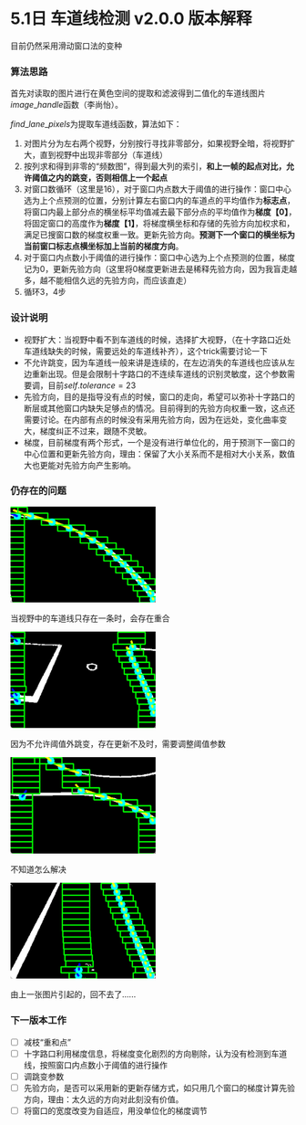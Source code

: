 # 5.1日 车道线检测 v2.0.0 版本解释

目前仍然采用滑动窗口法的变种

### 算法思路

首先对读取的图片进行在黄色空间的提取和滤波得到二值化的车道线图片$image\_handle$函数（李尚怡）。

$find\_lane\_pixels$为提取车道线函数，算法如下：

1. 对图片分为左右两个视野，分别按行寻找非零部分，如果视野全暗，将视野扩大，直到视野中出现非零部分（车道线）
2. 按列求和得到非零的“频数图”，得到最大列的索引，**和上一帧的起点对比，允许阈值之内的跳变，否则相信上一个起点**
3. 对窗口数循环（这里是16），对于窗口内点数大于阈值的进行操作：窗口中心选为上个点预测的位置，分别计算左右窗口内的车道点的平均值作为**标志点**，将窗口内最上部分点的横坐标平均值减去最下部分点的平均值作为**梯度【0】**，将固定窗口的高度作为**梯度【1】**，将梯度横坐标和存储的先验方向加权求和，满足已搜窗口数的梯度权重一致。更新先验方向。**预测下一个窗口的横坐标为当前窗口标志点横坐标加上当前的梯度方向**。
4. 对于窗口内点数小于阈值的进行操作：窗口中心选为上个点预测的位置，梯度记为0，更新先验方向（这里将0梯度更新进去是稀释先验方向，因为我盲走越多，越不能相信久远的先验方向，而应该直走）
5. 循环3，4步



### 设计说明

- 视野扩大：当视野中看不到车道线的时候，选择扩大视野，（在十字路口近处车道线缺失的时候，需要远处的车道线补齐），这个trick需要讨论一下
- 不允许跳变，因为车道线一般来讲是连续的，在左边消失的车道线也应该从左边重新出现。但是会限制十字路口的不连续车道线的识别灵敏度，这个参数需要调，目前$self.tolerance = 23$
- 先验方向，目的是指导没有点的时候，窗口的走向，希望可以弥补十字路口的断层或其他窗口内缺失足够点的情况。目前得到的先验方向权重一致，这点还需要讨论。在内部有点的时候没有采用先验方向，因为在远处，变化曲率变大，梯度纠正不过来，跟随不灵敏。
- 梯度，目前梯度有两个形式，一个是没有进行单位化的，用于预测下一窗口的中心位置和更新先验方向，理由：保留了大小关系而不是相对大小关系，数值大也更能对先验方向产生影响。



### 仍存在的问题

<img src="1.png" alt="1" style="zoom:60%;" />

当视野中的车道线只存在一条时，会存在重合

<img src="2.png" alt="2" style="zoom:60%;" />

因为不允许阈值外跳变，存在更新不及时，需要调整阈值参数

<img src="3.png" alt="3" style="zoom:60%;" />

不知道怎么解决

<img src="4.png" alt="4" style="zoom:60%;" />

由上一张图片引起的，回不去了......



### 下一版本工作

- [ ] 减枝“重和点”
- [ ] 十字路口利用梯度信息，将梯度变化剧烈的方向剔除，认为没有检测到车道线，按照窗口内点数小于阈值的进行操作
- [ ] 调跳变参数
- [ ] 先验方向，是否可以采用新的更新存储方式，如只用几个窗口的梯度计算先验方向，理由：太久远的方向对此刻没有价值。
- [ ] 将窗口的宽度改变为自适应，用没单位化的梯度调节